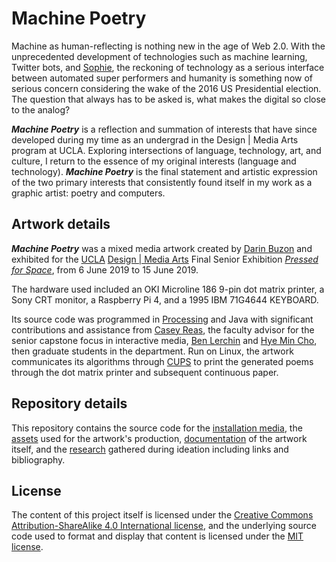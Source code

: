# Machine Poetry
Machine as human-reflecting is nothing new in the age of Web 2.0. With the unprecedented development of technologies such as machine learning, Twitter bots, and [Sophie](https://en.wikipedia.org/wiki/Sophia_(robot)), the reckoning of technology as a serious interface between automated super performers and humanity is something now of serious concern considering the wake of the 2016 US Presidential election. The question that always has to be asked is, what makes the digital so close to the analog?

***Machine Poetry*** is a reflection and summation of interests that have since developed during my time as an undergrad in the Design | Media Arts program at UCLA. Exploring intersections of language, technology, art, and culture, I return to the essence of my original interests (language and technology). ***Machine Poetry*** is the final statement and artistic expression of the two primary interests that consistently found itself in my work as a graphic artist: poetry and computers.
## Artwork details
***Machine Poetry*** was a mixed media artwork created by [Darin Buzon](https://darinbuzon.info/) and exhibited for the [UCLA](http://www.ucla.edu/) [Design | Media Arts](http://dma.ucla.edu/) Final Senior Exhibition *[Pressed for Space](http://dma.ucla.edu/pressed4space)*, from 6 June 2019 to 15 June 2019.

The hardware used included an OKI Microline 186 9-pin dot matrix printer, a Sony CRT monitor, a Raspberry Pi 4, and a 1995 IBM 71G4644 KEYBOARD.

Its source code was programmed in [Processing](https://processing.org/) and Java with significant contributions and assistance from [Casey Reas](http://reas.com/), the faculty advisor for the senior capstone focus in interactive media, [Ben Lerchin](http://benlerchin.com/) and [Hye Min Cho](https://hyeminchocho.com/), then graduate students in the department. Run on Linux, the artwork communicates its algorithms through [CUPS](https://www.cups.org/) to print the generated poems through the dot matrix printer and subsequent continuous paper.
## Repository details
This repository contains the source code for the [installation media](src/installation/), the [assets](assets/) used for the artwork's production, [documentation](documentation/) of the artwork itself, and the [research](research/) gathered during ideation including links and bibliography.
## License
The content of this project itself is licensed under the [Creative Commons Attribution-ShareAlike 4.0 International license](https://creativecommons.org/licenses/by-sa/4.0/), and the underlying source code used to format and display that content is licensed under the [MIT license](LICENSE).